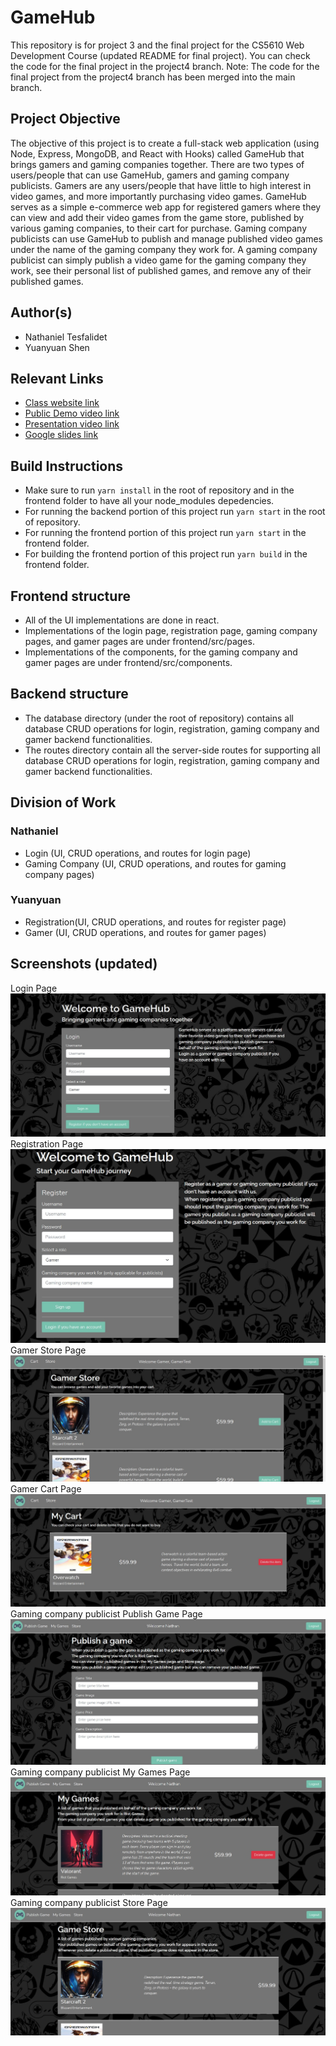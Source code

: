 # GameHub

This repository is for project 3 and the final project for the CS5610 Web Development Course (updated README for final project).
You can check the code for the final project in the project4 branch.
Note: The code for the final project from the project4 branch has been merged into the main branch. 

## Project Objective

The objective of this project is to create a full-stack web application (using Node, Express, MongoDB, and React with Hooks) called GameHub that brings gamers and gaming companies together. There are two types of users/people that can use GameHub, gamers and gaming company publicists. Gamers are any users/people that have little to high interest in video games, and more importantly purchasing video games. GameHub serves as a simple e-commerce web app for registered gamers where they can view and add their video games from the game store, published by various gaming companies, to their cart for purchase. Gaming company publicists can use GameHub to publish and manage published video games under the name of the gaming company they work for. A gaming company publicist can simply publish a video game for the gaming company they work, see their personal list of published games, and remove any of their published games.   

## Author(s)

- Nathaniel Tesfalidet
- Yuanyuan Shen

## Relevant Links
- [Class website link](https://johnguerra.co/classes/webDevelopment_fall_2021/)
- [Public Demo video link](https://drive.google.com/file/d/1kTtQQTHYF4XbEp8SysMwFdi9p4dtNOQ7/view?usp=sharing)
- [Presentation video link](https://drive.google.com/file/d/1fN5n7BQlWVHbzqVOxkuG9-R4SfhQ2LRM/view?usp=sharing)
- [Google slides link](https://docs.google.com/presentation/d/1TRGKGfJ2ceX-pgnCyVp-XvWe8_KKmyiVWcP-NMTX414/edit?usp=sharing)

## Build Instructions
- Make sure to run `yarn install` in the root of repository and in the frontend folder to have all your node_modules depedencies.
- For running the backend portion of this project run `yarn start` in the root of repository.
- For running the frontend portion of this project run `yarn start` in the frontend folder.
- For building the frontend portion of this project run `yarn build` in the frontend folder.

## Frontend structure
- All of the UI implementations are done in react.
- Implementations of the login page, registration page, gaming company pages, and gamer pages are under frontend/src/pages.
- Implementations of the components, for the gaming company and gamer pages are under frontend/src/components. 

## Backend structure
- The database directory (under the root of repository) contains all database CRUD operations for login, registration, gaming company and gamer backend functionalities.
- The routes directory contain all the server-side routes for supporting all database CRUD operations for login, registration, gaming company and gamer backend functionalities. 

## Division of Work
### Nathaniel
- Login (UI, CRUD operations, and routes for login page)
- Gaming Company (UI, CRUD operations, and routes for gaming company pages) 

### Yuanyuan
- Registration(UI, CRUD operations, and routes for register page)
- Gamer (UI, CRUD operations, and routes for gamer pages)

## Screenshots (updated)
Login Page
![Login page screenshot](./frontend/src/images/screenshots/LoginPageScreenshot.jpg)
Registration Page
![Register page screenshot](./frontend/src/images/screenshots/RegisterPageScreenshot.jpg)
Gamer Store Page
![Gamer page 1 screenshot](./frontend/src/images/screenshots/GamerPageScreenshot1.jpg)
Gamer Cart Page
![Gamer page 2 screenshot](./frontend/src/images/screenshots/GamerPageScreenshot2.jpg)
Gaming company publicist Publish Game Page
![Gaming company page 1 screenshot](./frontend/src/images/screenshots/GamingCompanyPageScreenshot1.jpg)
Gaming company publicist My Games Page
![Gaming company page 2 screenshot](./frontend/src/images/screenshots/GamingCompanyPageScreenshot2.jpg)
Gaming company publicist Store Page
![Gaming company page 3 screenshot](./frontend/src/images/screenshots/GamingCompanyPageScreenshot3.jpg)



